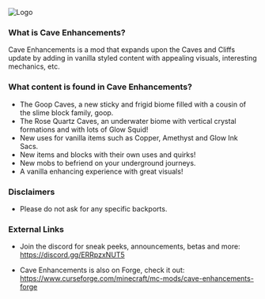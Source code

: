 ![Logo](https://media.discordapp.net/attachments/908131140282486825/993217616409804851/CaveEnhancements.png "Logo")

### **What is Cave Enhancements?**
Cave Enhancements is a mod that expands upon the Caves and Cliffs update by adding in vanilla styled content with appealing visuals, interesting mechanics, etc.

### **What content is found in Cave Enhancements?**
* The Goop Caves, a new sticky and frigid biome filled with a cousin of the slime block family, goop.
* The Rose Quartz Caves, an underwater biome with vertical crystal formations and with lots of Glow Squid!
* New uses for vanilla items such as Copper, Amethyst and Glow Ink Sacs.
* New items and blocks with their own uses and quirks!
* New mobs to befriend on your underground journeys.
* A vanilla enhancing experience with great visuals!

### **Disclaimers**
* Please do not ask for any specific backports.

### **External Links**
* Join the discord for sneak peeks, announcements, betas and more: https://discord.gg/ERRpzxNUT5

* Cave Enhancements is also on Forge, check it out: https://www.curseforge.com/minecraft/mc-mods/cave-enhancements-forge
